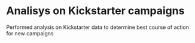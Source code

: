 # Analisys on Kickstarter campaigns
Performed analysis on Kickstarter data to determine best course of action for new campaigns

